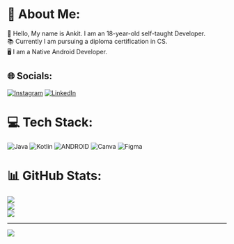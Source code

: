 # 💫 About Me:
👨 Hello, My name is Ankit. I am an 18-year-old self-taught Developer.<br>📚 Currently I am pursuing a diploma certification in CS.<br>🖥️ I am a Native Android Developer.


## 🌐 Socials:
[![Instagram](https://img.shields.io/badge/Instagram-%23E4405F.svg?logo=Instagram&logoColor=white)](https://instagram.com/_ankithakur__) [![LinkedIn](https://img.shields.io/badge/LinkedIn-%230077B5.svg?logo=linkedin&logoColor=white)](https://linkedin.com/in/ankit-kumar-48aa30235) 

# 💻 Tech Stack:
![Java](https://img.shields.io/badge/java-%23ED8B00.svg?style=flat&logo=java&logoColor=white) ![Kotlin](https://img.shields.io/badge/kotlin-%230095D5.svg?style=flat&logo=kotlin&logoColor=white) ![ANDROID](https://img.shields.io/badge/android-%2320232a.svg?style=flat&logo=android&logoColor=%a4c639) ![Canva](https://img.shields.io/badge/Canva-%2300C4CC.svg?style=flat&logo=Canva&logoColor=white) 	![Figma](https://img.shields.io/badge/figma-%23F24E1E.svg?style=flat&logo=figma&logoColor=white)
# 📊 GitHub Stats:
![](https://github-readme-stats.vercel.app/api?username=ankitkumar1302&theme=vision-friendly-dark&hide_border=false&include_all_commits=false&count_private=false)<br/>
![](https://github-readme-streak-stats.herokuapp.com/?user=ankitkumar1302&theme=vision-friendly-dark&hide_border=false)<br/>
![](https://github-readme-stats.vercel.app/api/top-langs/?username=ankitkumar1302&theme=vision-friendly-dark&hide_border=false&include_all_commits=false&count_private=false&layout=compact)

---
[![](https://visitcount.itsvg.in/api?id=ankitkumar1302&icon=0&color=1)](https://visitcount.itsvg.in)

<!-- Proudly created with GPRM ( https://gprm.itsvg.in ) -->
